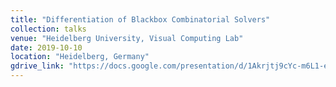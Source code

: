 ```yaml
---
title: "Differentiation of Blackbox Combinatorial Solvers"
collection: talks
venue: "Heidelberg University, Visual Computing Lab"
date: 2019-10-10
location: "Heidelberg, Germany"
gdrive_link: "https://docs.google.com/presentation/d/1Akrjtj9cYc-m6L1-e1JY0pf-9Vnnl2loVhJZJrTy9jA/edit?usp=sharing"
---
```

